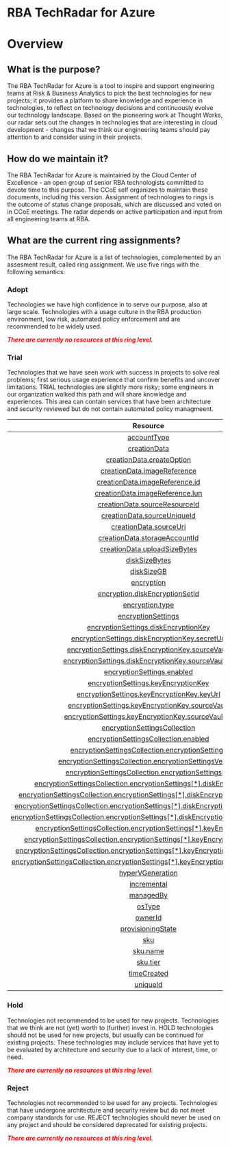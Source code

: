 
RBA TechRadar for Azure
=======================

# Overview

## What is the purpose?


The RBA TechRadar for Azure is a tool to inspire and support engineering teams at Risk & Business Analytics to pick the best technologies for new projects; it provides a platform to share knowledge and experience in technologies, to reflect on technology decisions and continuously evolve our technology landscape.  Based on the pioneering work at Thought Works, our radar sets out the changes in technologies that are interesting in cloud development - changes that we think our engineering teams should pay attention to and consider using in their projects.
## How do we maintain it?


The RBA TechRadar for Azure is maintained by the Cloud Center of Excellence - an open group of senior RBA technologists committed to devote time to this purpose.  The CCoE self organizes to maintain these documents, including this version.  Assignment of technologies to rings is the outcome of status change proposals, which are discussed and voted on in CCoE meetings.  The radar depends on active participation and input from all engineering teams at RBA.
## What are the current ring assignments?


The RBA TechRadar for Azure is a list of technologies, complemented by an assesment result, called ring assignment.  We use five rings with the following semantics:
### Adopt


Technologies we have high confidence in to serve our purpose, also at large scale.  Technologies with a usage culture in the RBA production environment, low risk, automated policy enforcement and are recommended to be widely used.  
  
***<font color="red"> There are currently no resources at this ring level. </font>***
### Trial


Technologies that we have seen work with success in projects to solve real problems;  first serious usage experience that confirm benefits and uncover limitations.  TRIAL technologies are slightly more risky; some engineers in our organization walked this path and will share knowledge and experiences.  This area can contain services that have been architecture and security reviewed but do not contain automated policy managmeent.  

|Resource|Description|Path|Status|
| :---: | :---: | :---: | :---: |
|[accountType](https://github.com/openrba/python-azure-techradar/blob/master/Microsoft.Compute/snapshots/accountType)|UNKNOWN|Microsoft.Compute/snapshots/accountType|TRIAL|
|[creationData](https://github.com/openrba/python-azure-techradar/blob/master/Microsoft.Compute/snapshots/creationData)|UNKNOWN|Microsoft.Compute/snapshots/creationData|TRIAL|
|[creationData.createOption](https://github.com/openrba/python-azure-techradar/blob/master/Microsoft.Compute/snapshots/creationData.createOption)|UNKNOWN|Microsoft.Compute/snapshots/creationData.createOption|TRIAL|
|[creationData.imageReference](https://github.com/openrba/python-azure-techradar/blob/master/Microsoft.Compute/snapshots/creationData.imageReference)|UNKNOWN|Microsoft.Compute/snapshots/creationData.imageReference|TRIAL|
|[creationData.imageReference.id](https://github.com/openrba/python-azure-techradar/blob/master/Microsoft.Compute/snapshots/creationData.imageReference.id)|UNKNOWN|Microsoft.Compute/snapshots/creationData.imageReference.id|TRIAL|
|[creationData.imageReference.lun](https://github.com/openrba/python-azure-techradar/blob/master/Microsoft.Compute/snapshots/creationData.imageReference.lun)|UNKNOWN|Microsoft.Compute/snapshots/creationData.imageReference.lun|TRIAL|
|[creationData.sourceResourceId](https://github.com/openrba/python-azure-techradar/blob/master/Microsoft.Compute/snapshots/creationData.sourceResourceId)|UNKNOWN|Microsoft.Compute/snapshots/creationData.sourceResourceId|TRIAL|
|[creationData.sourceUniqueId](https://github.com/openrba/python-azure-techradar/blob/master/Microsoft.Compute/snapshots/creationData.sourceUniqueId)|UNKNOWN|Microsoft.Compute/snapshots/creationData.sourceUniqueId|TRIAL|
|[creationData.sourceUri](https://github.com/openrba/python-azure-techradar/blob/master/Microsoft.Compute/snapshots/creationData.sourceUri)|UNKNOWN|Microsoft.Compute/snapshots/creationData.sourceUri|TRIAL|
|[creationData.storageAccountId](https://github.com/openrba/python-azure-techradar/blob/master/Microsoft.Compute/snapshots/creationData.storageAccountId)|UNKNOWN|Microsoft.Compute/snapshots/creationData.storageAccountId|TRIAL|
|[creationData.uploadSizeBytes](https://github.com/openrba/python-azure-techradar/blob/master/Microsoft.Compute/snapshots/creationData.uploadSizeBytes)|UNKNOWN|Microsoft.Compute/snapshots/creationData.uploadSizeBytes|TRIAL|
|[diskSizeBytes](https://github.com/openrba/python-azure-techradar/blob/master/Microsoft.Compute/snapshots/diskSizeBytes)|UNKNOWN|Microsoft.Compute/snapshots/diskSizeBytes|TRIAL|
|[diskSizeGB](https://github.com/openrba/python-azure-techradar/blob/master/Microsoft.Compute/snapshots/diskSizeGB)|UNKNOWN|Microsoft.Compute/snapshots/diskSizeGB|TRIAL|
|[encryption](https://github.com/openrba/python-azure-techradar/blob/master/Microsoft.Compute/snapshots/encryption)|UNKNOWN|Microsoft.Compute/snapshots/encryption|TRIAL|
|[encryption.diskEncryptionSetId](https://github.com/openrba/python-azure-techradar/blob/master/Microsoft.Compute/snapshots/encryption.diskEncryptionSetId)|UNKNOWN|Microsoft.Compute/snapshots/encryption.diskEncryptionSetId|TRIAL|
|[encryption.type](https://github.com/openrba/python-azure-techradar/blob/master/Microsoft.Compute/snapshots/encryption.type)|UNKNOWN|Microsoft.Compute/snapshots/encryption.type|TRIAL|
|[encryptionSettings](https://github.com/openrba/python-azure-techradar/blob/master/Microsoft.Compute/snapshots/encryptionSettings)|UNKNOWN|Microsoft.Compute/snapshots/encryptionSettings|TRIAL|
|[encryptionSettings.diskEncryptionKey](https://github.com/openrba/python-azure-techradar/blob/master/Microsoft.Compute/snapshots/encryptionSettings.diskEncryptionKey)|UNKNOWN|Microsoft.Compute/snapshots/encryptionSettings.diskEncryptionKey|TRIAL|
|[encryptionSettings.diskEncryptionKey.secretUrl](https://github.com/openrba/python-azure-techradar/blob/master/Microsoft.Compute/snapshots/encryptionSettings.diskEncryptionKey.secretUrl)|UNKNOWN|Microsoft.Compute/snapshots/encryptionSettings.diskEncryptionKey.secretUrl|TRIAL|
|[encryptionSettings.diskEncryptionKey.sourceVault](https://github.com/openrba/python-azure-techradar/blob/master/Microsoft.Compute/snapshots/encryptionSettings.diskEncryptionKey.sourceVault)|UNKNOWN|Microsoft.Compute/snapshots/encryptionSettings.diskEncryptionKey.sourceVault|TRIAL|
|[encryptionSettings.diskEncryptionKey.sourceVault.id](https://github.com/openrba/python-azure-techradar/blob/master/Microsoft.Compute/snapshots/encryptionSettings.diskEncryptionKey.sourceVault.id)|UNKNOWN|Microsoft.Compute/snapshots/encryptionSettings.diskEncryptionKey.sourceVault.id|TRIAL|
|[encryptionSettings.enabled](https://github.com/openrba/python-azure-techradar/blob/master/Microsoft.Compute/snapshots/encryptionSettings.enabled)|UNKNOWN|Microsoft.Compute/snapshots/encryptionSettings.enabled|TRIAL|
|[encryptionSettings.keyEncryptionKey](https://github.com/openrba/python-azure-techradar/blob/master/Microsoft.Compute/snapshots/encryptionSettings.keyEncryptionKey)|UNKNOWN|Microsoft.Compute/snapshots/encryptionSettings.keyEncryptionKey|TRIAL|
|[encryptionSettings.keyEncryptionKey.keyUrl](https://github.com/openrba/python-azure-techradar/blob/master/Microsoft.Compute/snapshots/encryptionSettings.keyEncryptionKey.keyUrl)|UNKNOWN|Microsoft.Compute/snapshots/encryptionSettings.keyEncryptionKey.keyUrl|TRIAL|
|[encryptionSettings.keyEncryptionKey.sourceVault](https://github.com/openrba/python-azure-techradar/blob/master/Microsoft.Compute/snapshots/encryptionSettings.keyEncryptionKey.sourceVault)|UNKNOWN|Microsoft.Compute/snapshots/encryptionSettings.keyEncryptionKey.sourceVault|TRIAL|
|[encryptionSettings.keyEncryptionKey.sourceVault.id](https://github.com/openrba/python-azure-techradar/blob/master/Microsoft.Compute/snapshots/encryptionSettings.keyEncryptionKey.sourceVault.id)|UNKNOWN|Microsoft.Compute/snapshots/encryptionSettings.keyEncryptionKey.sourceVault.id|TRIAL|
|[encryptionSettingsCollection](https://github.com/openrba/python-azure-techradar/blob/master/Microsoft.Compute/snapshots/encryptionSettingsCollection)|UNKNOWN|Microsoft.Compute/snapshots/encryptionSettingsCollection|TRIAL|
|[encryptionSettingsCollection.enabled](https://github.com/openrba/python-azure-techradar/blob/master/Microsoft.Compute/snapshots/encryptionSettingsCollection.enabled)|UNKNOWN|Microsoft.Compute/snapshots/encryptionSettingsCollection.enabled|TRIAL|
|[encryptionSettingsCollection.encryptionSettings](https://github.com/openrba/python-azure-techradar/blob/master/Microsoft.Compute/snapshots/encryptionSettingsCollection.encryptionSettings)|UNKNOWN|Microsoft.Compute/snapshots/encryptionSettingsCollection.encryptionSettings|TRIAL|
|[encryptionSettingsCollection.encryptionSettingsVersion](https://github.com/openrba/python-azure-techradar/blob/master/Microsoft.Compute/snapshots/encryptionSettingsCollection.encryptionSettingsVersion)|UNKNOWN|Microsoft.Compute/snapshots/encryptionSettingsCollection.encryptionSettingsVersion|TRIAL|
|[encryptionSettingsCollection.encryptionSettings[*]](https://github.com/openrba/python-azure-techradar/blob/master/Microsoft.Compute/snapshots/encryptionSettingsCollection.encryptionSettings[*])|UNKNOWN|Microsoft.Compute/snapshots/encryptionSettingsCollection.encryptionSettings[*]|TRIAL|
|[encryptionSettingsCollection.encryptionSettings[*].diskEncryptionKey](https://github.com/openrba/python-azure-techradar/blob/master/Microsoft.Compute/snapshots/encryptionSettingsCollection.encryptionSettings[*].diskEncryptionKey)|UNKNOWN|Microsoft.Compute/snapshots/encryptionSettingsCollection.encryptionSettings[*].diskEncryptionKey|TRIAL|
|[encryptionSettingsCollection.encryptionSettings[*].diskEncryptionKey.secretUrl](https://github.com/openrba/python-azure-techradar/blob/master/Microsoft.Compute/snapshots/encryptionSettingsCollection.encryptionSettings[*].diskEncryptionKey.secretUrl)|UNKNOWN|Microsoft.Compute/snapshots/encryptionSettingsCollection.encryptionSettings[*].diskEncryptionKey.secretUrl|TRIAL|
|[encryptionSettingsCollection.encryptionSettings[*].diskEncryptionKey.sourceVault](https://github.com/openrba/python-azure-techradar/blob/master/Microsoft.Compute/snapshots/encryptionSettingsCollection.encryptionSettings[*].diskEncryptionKey.sourceVault)|UNKNOWN|Microsoft.Compute/snapshots/encryptionSettingsCollection.encryptionSettings[*].diskEncryptionKey.sourceVault|TRIAL|
|[encryptionSettingsCollection.encryptionSettings[*].diskEncryptionKey.sourceVault.id](https://github.com/openrba/python-azure-techradar/blob/master/Microsoft.Compute/snapshots/encryptionSettingsCollection.encryptionSettings[*].diskEncryptionKey.sourceVault.id)|UNKNOWN|Microsoft.Compute/snapshots/encryptionSettingsCollection.encryptionSettings[*].diskEncryptionKey.sourceVault.id|TRIAL|
|[encryptionSettingsCollection.encryptionSettings[*].keyEncryptionKey](https://github.com/openrba/python-azure-techradar/blob/master/Microsoft.Compute/snapshots/encryptionSettingsCollection.encryptionSettings[*].keyEncryptionKey)|UNKNOWN|Microsoft.Compute/snapshots/encryptionSettingsCollection.encryptionSettings[*].keyEncryptionKey|TRIAL|
|[encryptionSettingsCollection.encryptionSettings[*].keyEncryptionKey.keyUrl](https://github.com/openrba/python-azure-techradar/blob/master/Microsoft.Compute/snapshots/encryptionSettingsCollection.encryptionSettings[*].keyEncryptionKey.keyUrl)|UNKNOWN|Microsoft.Compute/snapshots/encryptionSettingsCollection.encryptionSettings[*].keyEncryptionKey.keyUrl|TRIAL|
|[encryptionSettingsCollection.encryptionSettings[*].keyEncryptionKey.sourceVault](https://github.com/openrba/python-azure-techradar/blob/master/Microsoft.Compute/snapshots/encryptionSettingsCollection.encryptionSettings[*].keyEncryptionKey.sourceVault)|UNKNOWN|Microsoft.Compute/snapshots/encryptionSettingsCollection.encryptionSettings[*].keyEncryptionKey.sourceVault|TRIAL|
|[encryptionSettingsCollection.encryptionSettings[*].keyEncryptionKey.sourceVault.id](https://github.com/openrba/python-azure-techradar/blob/master/Microsoft.Compute/snapshots/encryptionSettingsCollection.encryptionSettings[*].keyEncryptionKey.sourceVault.id)|UNKNOWN|Microsoft.Compute/snapshots/encryptionSettingsCollection.encryptionSettings[*].keyEncryptionKey.sourceVault.id|TRIAL|
|[hyperVGeneration](https://github.com/openrba/python-azure-techradar/blob/master/Microsoft.Compute/snapshots/hyperVGeneration)|UNKNOWN|Microsoft.Compute/snapshots/hyperVGeneration|TRIAL|
|[incremental](https://github.com/openrba/python-azure-techradar/blob/master/Microsoft.Compute/snapshots/incremental)|UNKNOWN|Microsoft.Compute/snapshots/incremental|TRIAL|
|[managedBy](https://github.com/openrba/python-azure-techradar/blob/master/Microsoft.Compute/snapshots/managedBy)|UNKNOWN|Microsoft.Compute/snapshots/managedBy|TRIAL|
|[osType](https://github.com/openrba/python-azure-techradar/blob/master/Microsoft.Compute/snapshots/osType)|UNKNOWN|Microsoft.Compute/snapshots/osType|TRIAL|
|[ownerId](https://github.com/openrba/python-azure-techradar/blob/master/Microsoft.Compute/snapshots/ownerId)|UNKNOWN|Microsoft.Compute/snapshots/ownerId|TRIAL|
|[provisioningState](https://github.com/openrba/python-azure-techradar/blob/master/Microsoft.Compute/snapshots/provisioningState)|UNKNOWN|Microsoft.Compute/snapshots/provisioningState|TRIAL|
|[sku](https://github.com/openrba/python-azure-techradar/blob/master/Microsoft.Compute/snapshots/sku)|UNKNOWN|Microsoft.Compute/snapshots/sku|TRIAL|
|[sku.name](https://github.com/openrba/python-azure-techradar/blob/master/Microsoft.Compute/snapshots/sku.name)|UNKNOWN|Microsoft.Compute/snapshots/sku.name|TRIAL|
|[sku.tier](https://github.com/openrba/python-azure-techradar/blob/master/Microsoft.Compute/snapshots/sku.tier)|UNKNOWN|Microsoft.Compute/snapshots/sku.tier|TRIAL|
|[timeCreated](https://github.com/openrba/python-azure-techradar/blob/master/Microsoft.Compute/snapshots/timeCreated)|UNKNOWN|Microsoft.Compute/snapshots/timeCreated|TRIAL|
|[uniqueId](https://github.com/openrba/python-azure-techradar/blob/master/Microsoft.Compute/snapshots/uniqueId)|UNKNOWN|Microsoft.Compute/snapshots/uniqueId|TRIAL|

### Hold


Technologies not recommended to be used for new projects. Technologies that we think are not (yet) worth to (further) invest in.  HOLD technologies should not be used for new projects, but usually can be continued for existing projects.  These technologies may include services that have yet to be evaluated by architecture and security due to a lack of interest, time, or need.  
  
***<font color="red"> There are currently no resources at this ring level. </font>***
### Reject


Technologies not recommended to be used for any projects. Technologies that have undergone architecture and security review but do not meet company standards for use.  REJECT technologies should never be used on any project and should be considered deprecated for existing projects.  
  
***<font color="red"> There are currently no resources at this ring level. </font>***